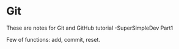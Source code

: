 # Git

These are notes for Git and GitHub tutorial -SuperSimpleDev
Part1

Few of functions: add, commit, reset.
